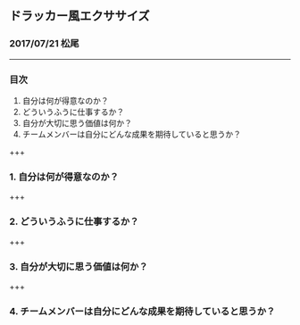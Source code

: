 ## ドラッカー風エクササイズ
### 2017/07/21 松尾
---

### 目次

1. 自分は何が得意なのか？
2. どういうふうに仕事するか？
3. 自分が大切に思う価値は何か？
4. チームメンバーは自分にどんな成果を期待していると思うか？

+++

### 1. 自分は何が得意なのか？

+++

### 2. どういうふうに仕事するか？

+++

### 3. 自分が大切に思う価値は何か？

+++

### 4. チームメンバーは自分にどんな成果を期待していると思うか？